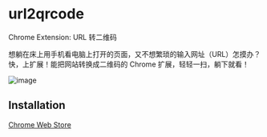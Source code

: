 # url2qrcode

Chrome Extension: URL 转二维码

想躺在床上用手机看电脑上打开的页面，又不想繁琐的输入网址（URL）怎摸办？快，上扩展！能把网站转换成二维码的 Chrome 扩展，轻轻一扫，躺下就看！

![image](http://ww3.sinaimg.cn/mw1024/3eea7a48jw1e7ztor11z1j20ei0brq4j.jpg)

## Installation ##

[Chrome Web Store](https://chrome.google.com/webstore/detail/acedjabgpolnckckknijpejicghpfbnj "Chrome Web Store")

